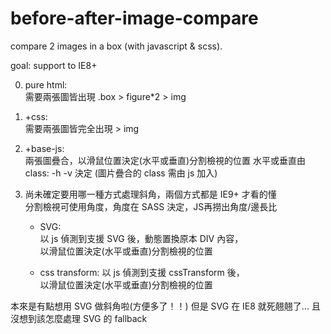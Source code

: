 before-after-image-compare
==========================

compare 2 images in a box (with javascript &amp; scss).

goal: support to IE8+

0. pure html:  
    需要兩張圖皆出現
    .box > figure*2 > img

1. +css:  
    需要兩張圖皆完全出現 > img

2. +base-js:  
    兩張圖疊合，以滑鼠位置決定(水平或垂直)分割檢視的位置
    水平或垂直由 class: -h -v 決定
    (圖片疊合的 class 需由 js 加入)

3. 尚未確定要用哪一種方式處理斜角，兩個方式都是 IE9+ 才看的懂  
    分割檢視可使用角度，角度在 SASS 決定，JS再撈出角度/邊長比
    + SVG:  
        以 js 偵測到支援 SVG 後，動態置換原本 DIV 內容，  
        以滑鼠位置決定(水平或垂直)分割檢視的位置

    + css transform:
        以 js 偵測到支援 cssTransform 後，  
        以滑鼠位置決定(水平或垂直)分割檢視的位置

本來是有點想用 SVG 做斜角啦(方便多了！！)
但是 SVG 在 IE8 就死翹翹了...
且沒想到該怎麼處理 SVG 的 fallback
